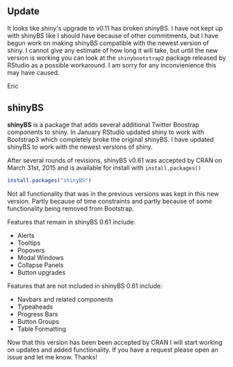 Update
------

It looks like shiny's upgrade to v0.11 has broken shinyBS. I have not kept up with shinyBS like I should have because of other commitments, but I have begun work on making shinyBS compatible with the newest version of shiny. I cannot give any estimate of how long it will take, but until the new version is working you can look at the `shinybootstrap2` package released by RStudio as a possible workaround. I am sorry for any inconvienience this may have caused.

Eric

shinyBS
-------

**shinyBS** is a package that adds several additional Twitter Boostrap 
components to shiny. In January RStudio updated shiny to work with Bootstrap3 
which completely broke the original shinyBS. I have updated shinyBS to
work with the newest versions of shiny. 

After several rounds of revisions, shinyBS v0.61 was accepted by CRAN on March 31st, 2015 and is available for install with `install.packages()`

```R
install.packages("shinyBS")
```

Not all functionality that was in the previous versions was kept in this new version. Partly because of time constraints and partly because of some functionality being removed from Bootstrap. 

Features that remain in shinyBS 0.61 include:

* Alerts
* Tooltips
* Popovers
* Modal Windows
* Collapse Panels
* Button upgrades

Features that are not included in shinyBS 0.61 include:

* Navbars and related components
* Typeaheads
* Progress Bars
* Button Groups
* Table Formatting

Now that this version has been been accepted by CRAN I will start working on updates and added functionality. If you have a request please open an issue and let me know. Thanks!

